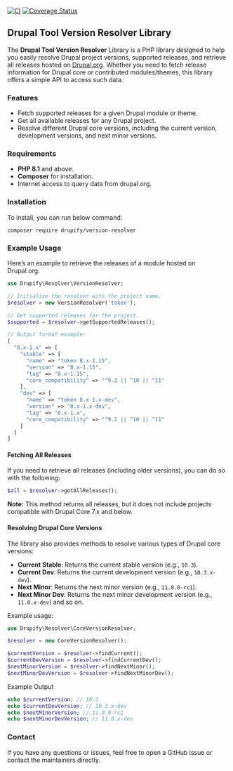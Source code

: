 [![CI](https://github.com/grasmash/yaml-expander/actions/workflows/php.yml/badge.svg)](https://github.com/vishalkhode1/version-resolver/actions/workflows/ci.yml) [![Coverage Status](https://coveralls.io/repos/github/vishalkhode1/version-resolver/badge.svg)](https://coveralls.io/github/vishalkhode1/version-resolver)

## Drupal Tool Version Resolver Library

The **Drupal Tool Version Resolver** Library is a PHP library designed to help you
easily resolve Drupal project versions, supported releases, and retrieve all releases hosted
on [Drupal.org](https://www.drupal.org/). Whether you need to fetch release information for Drupal core or
contributed modules/themes, this library offers a simple API to access such data.

### Features
- Fetch supported releases for a given Drupal module or theme.
- Get all available releases for any Drupal project.
- Resolve different Drupal core versions, including the current version, development versions, and next minor versions.

### Requirements
- **PHP 8.1** and above.
- **Composer** for installation.
- Internet access to query data from drupal.org.

### Installation
To install, you can run below command:

```shell
composer require drupify/version-resolver
```

### Example Usage
Here’s an example to retrieve the releases of a module hosted on Drupal.org:

```php
use Drupify\Resolver\VersionResolver;

// Initialize the resolver with the project name.
$resolver = new VersionResolver('token');

// Get supported releases for the project.
$supported = $resolver->getSupportedReleases();

// Output format example:
[
  "8.x-1.x" => [
    "stable" => [
      "name" => "token 8.x-1.15",
      "version" => "8.x-1.15",
      "tag" => "8.x-1.15",
      "core_compatibility" => "^9.2 || ^10 || ^11"
    ],
    "dev" => [
      "name" => "token 8.x-1.x-dev",
      "version" => "8.x-1.x-dev",
      "tag" => "8.x-1.x",
      "core_compatibility" => "^9.2 || ^10 || ^11"
    ]
  ]
]
```
#### Fetching All Releases
If you need to retrieve all releases (including older versions), you can do so with the following:

```php
$all = $resolver->getAllReleases();
```
**Note:** This method returns all releases, but it does not include projects compatible with Drupal Core 7.x and below.

#### Resolving Drupal Core Versions
The library also provides methods to resolve various types of Drupal core versions:

- **Current Stable**: Returns the current stable version (e.g., `10.3`).
- **Current Dev**: Returns the current development version (e.g., `10.3.x-dev`).
- **Next Minor**: Returns the next minor version (e.g., `11.0.0-rc1`).
- **Next Minor Dev**: Returns the next minor development version (e.g., `11.0.x-dev`) and so on.

Example usage:
```php
use Drupify\Resolver\CoreVersionResolver;

$resolver = new CoreVersionResolver();

$currentVersion = $resolver->findCurrent();
$currentDevVersion = $resolver->findCurrentDev();
$nextMinorVersion = $resolver->findNextMinor();
$nextMinorDevVersion = $resolver->findNextMinorDev();
```

Example Output
```php
echo $currentVersion; // 10.3
echo $currentDevVersion; // 10.3.x-dev
echo $nextMinorVersion; // 11.0.0-rc1
echo $nextMinorDevVersion; // 11.0.x-dev
```

### Contact
If you have any questions or issues, feel free to open a GitHub issue or contact the maintainers directly.